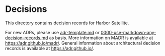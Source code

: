 # Decisions

This directory contains decision records for Harbor Satellite.

For new ADRs, please use [adr-template.md](adr-template.md) or [0000-use-markdown-any-decision-records.md](0000-use-markdown-any-decision-records.md) as basis.
More information on MADR is available at <https://adr.github.io/madr/>.
General information about architectural decision records is available at <https://adr.github.io/>.
